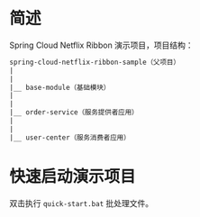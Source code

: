 # 简述

Spring Cloud Netflix Ribbon 演示项目，项目结构：

```html
spring-cloud-netflix-ribbon-sample（父项目）
|
|
|__ base-module（基础模块）
|
|
|__ order-service（服务提供者应用）
|
|
|__ user-center（服务消费者应用）
```

# 快速启动演示项目

双击执行 `quick-start.bat` 批处理文件。